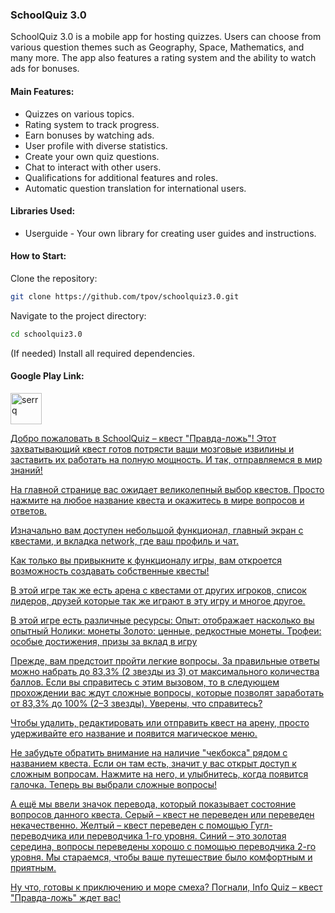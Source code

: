 ### SchoolQuiz 3.0
SchoolQuiz 3.0 is a mobile app for hosting quizzes. Users can choose from various question themes such as Geography, Space, Mathematics, and many more. The app also features a rating system and the ability to watch ads for bonuses.

#### Main Features:

- Quizzes on various topics.
- Rating system to track progress.
- Earn bonuses by watching ads.
- User profile with diverse statistics.
- Create your own quiz questions.
- Chat to interact with other users.
- Qualifications for additional features and roles.
- Automatic question translation for international users.

#### Libraries Used:

- Userguide - Your own library for creating user guides and instructions.

#### How to Start:

Clone the repository:
```bash
git clone https://github.com/tpov/schoolquiz3.0.git
```

Navigate to the project directory:
```bash
cd schoolquiz3.0
```

(If needed) Install all required dependencies.

#### Google Play Link:
<p align="left">
  <a href="https://play.google.com/store/apps/details?id=com.tpov.schoolquiz"><img src="https://github.com/tpov/schoolquiz3.0/assets/33009369/affdb0a8-725c-4124-ab10-ec79e42351f6" width="50px" alt="serrq" align="center" />
</p>

Добро пожаловать в SchoolQuiz – квест "Правда-ложь"! Этот захватывающий квест готов потрясти ваши мозговые извилины и заставить их работать на полную мощность. И так, отправляемся в мир знаний!

На главной странице вас ожидает великолепный выбор квестов. Просто нажмите на любое название квеста и окажитесь в мире вопросов и ответов.

Изначально вам доступен небольшой функционал, главный экран с квестами, и вкладка network, где ваш профиль и чат.

Как только вы привыкните к функционалу игры, вам откроется возможность создавать собственные квесты!

В этой игре так же есть арена с квестами от других игроков, список лидеров, друзей которые так же играют в эту игру и многое другое.

В этой игре есть различные ресурсы:
Опыт: отображает насколько вы опытный
Нолики: монеты
Золото: ценные, редкостные монеты.
Трофеи: особые достижения, призы за вклад в игру

 Прежде, вам предстоит пройти легкие вопросы. За правильные ответы можно набрать до 83,3% (2 звезды из 3) от максимального количества баллов. Если вы справитесь с этим вызовом, то в следующем прохождении вас ждут сложные вопросы, которые позволят заработать от 83,3% до 100% (2–3 звезды). 
Уверены, что справитесь?

Чтобы удалить, редактировать или отправить квест на арену, просто удерживайте его название и появится магическое меню.

Не забудьте обратить внимание на наличие "чекбокса" рядом с названием квеста. Если он там есть, значит у вас открыт доступ к сложным вопросам. Нажмите на него, и улыбнитесь, когда появится галочка. Теперь вы выбрали сложные вопросы!

А ещё мы ввели значок перевода, который показывает состояние вопросов данного квеста. Серый – квест не переведен или переведен некачественно. Желтый – квест переведен с помощью Гугл-переводчика или переводчика 1-го уровня. Синий – это золотая середина, вопросы переведены хорошо с помощью переводчика 2-го уровня. Мы стараемся, чтобы ваше путешествие было комфортным и приятным.

Ну что, готовы к приключению и море смеха? Погнали, Info Quiz – квест "Правда-ложь" ждет вас!


